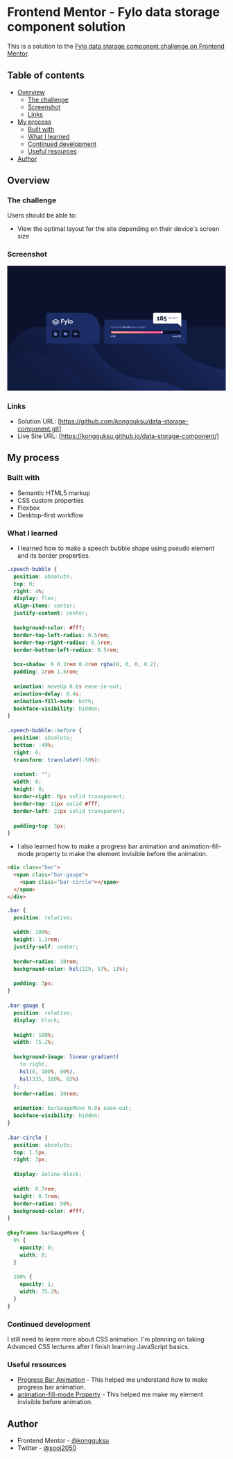 # Frontend Mentor - Fylo data storage component solution

This is a solution to the [Fylo data storage component challenge on Frontend Mentor](https://www.frontendmentor.io/challenges/fylo-data-storage-component-1dZPRbV5n).

## Table of contents

- [Overview](#overview)
  - [The challenge](#the-challenge)
  - [Screenshot](#screenshot)
  - [Links](#links)
- [My process](#my-process)
  - [Built with](#built-with)
  - [What I learned](#what-i-learned)
  - [Continued development](#continued-development)
  - [Useful resources](#useful-resources)
- [Author](#author)

## Overview

### The challenge

Users should be able to:

- View the optimal layout for the site depending on their device's screen size

### Screenshot

![](screenshot.jpg)

### Links

- Solution URL: [https://github.com/kongguksu/data-storage-component.git]
- Live Site URL: [https://kongguksu.github.io/data-storage-component/]

## My process

### Built with

- Semantic HTML5 markup
- CSS custom properties
- Flexbox
- Desktop-first workflow

### What I learned

- I learned how to make a speech bubble shape using pseudo element and its border properties.

```css
.speech-bubble {
  position: absolute;
  top: 0;
  right: 4%;
  display: flex;
  align-items: center;
  justify-content: center;

  background-color: #fff;
  border-top-left-radius: 0.5rem;
  border-top-right-radius: 0.5rem;
  border-bottom-left-radius: 0.5rem;

  box-shadow: 0 0.2rem 0.4rem rgba(0, 0, 0, 0.2);
  padding: 1rem 1.5rem;

  animation: moveUp 0.6s ease-in-out;
  animation-delay: 0.4s;
  animation-fill-mode: both;
  backface-visibility: hidden;
}

.speech-bubble::before {
  position: absolute;
  bottom: -49%;
  right: 0;
  transform: translateY(-50%);

  content: "";
  width: 0;
  height: 0;
  border-right: 0px solid transparent;
  border-top: 21px solid #fff;
  border-left: 22px solid transparent;

  padding-top: 3px;
}
```

- I also learned how to make a progress bar animation and animation-fill-mode property to make the element invisible before the animation.

```html
<div class="bar">
  <span class="bar-gauge">
    <span class="bar-circle"></span>
  </span>
</div>
```

```css
.bar {
  position: relative;

  width: 100%;
  height: 1.3rem;
  justify-self: center;

  border-radius: 10rem;
  background-color: hsl(229, 57%, 11%);

  padding: 3px;
}

.bar-gauge {
  position: relative;
  display: block;

  height: 100%;
  width: 75.2%;

  background-image: linear-gradient(
    to right,
    hsl(6, 100%, 80%),
    hsl(335, 100%, 65%)
  );
  border-radius: 10rem;

  animation: barGaugeMove 0.8s ease-out;
  backface-visibility: hidden;
}

.bar-circle {
  position: absolute;
  top: 1.5px;
  right: 3px;

  display: inline-block;

  width: 0.7rem;
  height: 0.7rem;
  border-radius: 50%;
  background-color: #fff;
}

@keyframes barGaugeMove {
  0% {
    opacity: 0;
    width: 0;
  }

  100% {
    opacity: 1;
    width: 75.2%;
  }
}
```

### Continued development

I still need to learn more about CSS animation. I'm planning on taking Advanced CSS lectures after I finish learning JavaScript basics.

### Useful resources

- [Progress Bar Animation](https://css-tricks.com/css3-progress-bars/) - This helped me understand how to make progress bar animation.
- [animation-fill-mode Property](https://stackoverflow.com/questions/15404520/css-keyframe-animation-hiding-element-before-animation-starts#:~:text=Easiest%20method%20would%20just%20be,the%20animation%20before%20and%20after.&text=This%20should%20be%20the%20accepted,also%20before%20the%20animation%20starts.) - This helped me make my element invisible before animation.

## Author

- Frontend Mentor - [@kongguksu](https://www.frontendmentor.io/profile/kongguksu)
- Twitter - [@sooj2050](https://www.twitter.com/sooj2050)
